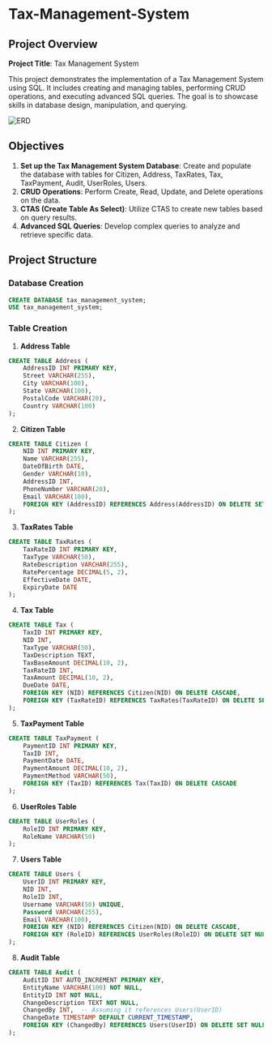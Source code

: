 # Tax-Management-System

## Project Overview

**Project Title**: Tax Management System

This project demonstrates the implementation of a Tax Management System using SQL. It includes creating and managing tables, performing CRUD operations, and executing advanced SQL queries. The goal is to showcase skills in database design, manipulation, and querying.

![ERD](https://github.com/Sushmoy-Nandi/Tax-Management-System-/blob/main/Tax_Management_System_ERD.png)

## Objectives

1. **Set up the Tax Management System Database**: Create and populate the database with tables for Citizen, Address, TaxRates, Tax, TaxPayment, Audit, UserRoles, Users.
2. **CRUD Operations**: Perform Create, Read, Update, and Delete operations on the data.
3. **CTAS (Create Table As Select)**: Utilize CTAS to create new tables based on query results.
4. **Advanced SQL Queries**: Develop complex queries to analyze and retrieve specific data.

## Project Structure

### **Database Creation**
```sql
CREATE DATABASE tax_management_system;
USE tax_management_system;
```

### **Table Creation**

1. **Address Table**
```sql
CREATE TABLE Address (
    AddressID INT PRIMARY KEY,
    Street VARCHAR(255),
    City VARCHAR(100),
    State VARCHAR(100),
    PostalCode VARCHAR(20),
    Country VARCHAR(100)
);
```
2. **Citizen Table**
```sql
CREATE TABLE Citizen (
    NID INT PRIMARY KEY,
    Name VARCHAR(255),
    DateOfBirth DATE,
    Gender VARCHAR(10),
    AddressID INT,
    PhoneNumber VARCHAR(20),
    Email VARCHAR(100),
    FOREIGN KEY (AddressID) REFERENCES Address(AddressID) ON DELETE SET NULL
);
```
3. **TaxRates Table**
```sql
CREATE TABLE TaxRates (
    TaxRateID INT PRIMARY KEY,
    TaxType VARCHAR(50),
    RateDescription VARCHAR(255),
    RatePercentage DECIMAL(5, 2),
    EffectiveDate DATE,
    ExpiryDate DATE
);
```
4. **Tax Table**
```sql
CREATE TABLE Tax (
    TaxID INT PRIMARY KEY,
    NID INT,
    TaxType VARCHAR(50),
    TaxDescription TEXT,
    TaxBaseAmount DECIMAL(10, 2),
    TaxRateID INT,
    TaxAmount DECIMAL(10, 2),
    DueDate DATE,
    FOREIGN KEY (NID) REFERENCES Citizen(NID) ON DELETE CASCADE,
    FOREIGN KEY (TaxRateID) REFERENCES TaxRates(TaxRateID) ON DELETE SET NULL
);
```
5. **TaxPayment Table**
```sql
CREATE TABLE TaxPayment (
    PaymentID INT PRIMARY KEY,
    TaxID INT,
    PaymentDate DATE,
    PaymentAmount DECIMAL(10, 2),
    PaymentMethod VARCHAR(50),
    FOREIGN KEY (TaxID) REFERENCES Tax(TaxID) ON DELETE CASCADE
);
```
6. **UserRoles Table**
```sql
CREATE TABLE UserRoles (
    RoleID INT PRIMARY KEY,
    RoleName VARCHAR(50)
);
```
7. **Users Table**
```sql
CREATE TABLE Users (
    UserID INT PRIMARY KEY,
    NID INT,
    RoleID INT,
    Username VARCHAR(50) UNIQUE,
    Password VARCHAR(255),
    Email VARCHAR(100),
    FOREIGN KEY (NID) REFERENCES Citizen(NID) ON DELETE CASCADE,
    FOREIGN KEY (RoleID) REFERENCES UserRoles(RoleID) ON DELETE SET NULL
);
```
8. **Audit Table**
```sql
CREATE TABLE Audit (
    AuditID INT AUTO_INCREMENT PRIMARY KEY,
    EntityName VARCHAR(100) NOT NULL,
    EntityID INT NOT NULL,
    ChangeDescription TEXT NOT NULL,
    ChangedBy INT,  -- Assuming it references Users(UserID)
    ChangeDate TIMESTAMP DEFAULT CURRENT_TIMESTAMP,
    FOREIGN KEY (ChangedBy) REFERENCES Users(UserID) ON DELETE SET NULL
);
```